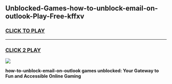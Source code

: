 
## Unblocked-Games-how-to-unblock-email-on-outlook-Play-Free-kffxv
<h3>
<a href="https://premium76.site?title=how-to-unblock-email-on-outlook&ref=10A">CLICK TO PLAY</a></h3>
<hr>

<h3>
<a href="https://premium76.site?title=how-to-unblock-email-on-outlook&ref=10A">CLICK 2 PLAY</a>
  
</h3>

<a href="https://premium76.site?title=how-to-unblock-email-on-outlook&ref=10A"><img src="https://clearcache.store/games.png"></a>


**how-to-unblock-email-on-outlook games unblocked: Your Gateway to Fun and Accessible Online Gaming**
